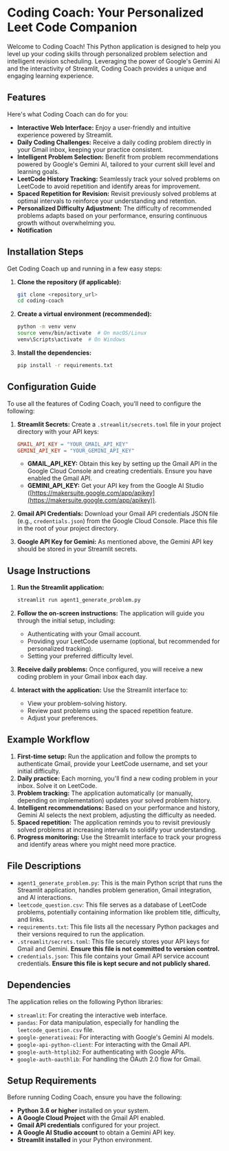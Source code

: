 # Coding Coach: Your Personalized Leet Code Companion

Welcome to Coding Coach! This Python application is designed to help you level up your coding skills through personalized problem selection and intelligent revision scheduling. Leveraging the power of Google's Gemini AI and the interactivity of Streamlit, Coding Coach provides a unique and engaging learning experience.

## Features

Here's what Coding Coach can do for you:

* **Interactive Web Interface:** Enjoy a user-friendly and intuitive experience powered by Streamlit.
* **Daily Coding Challenges:** Receive a daily coding problem directly in your Gmail inbox, keeping your practice consistent.
* **Intelligent Problem Selection:** Benefit from problem recommendations powered by Google's Gemini AI, tailored to your current skill level and learning goals.
* **LeetCode History Tracking:** Seamlessly track your solved problems on LeetCode to avoid repetition and identify areas for improvement.
* **Spaced Repetition for Revision:** Revisit previously solved problems at optimal intervals to reinforce your understanding and retention.
* **Personalized Difficulty Adjustment:** The difficulty of recommended problems adapts based on your performance, ensuring continuous growth without overwhelming you.
* **Notification**

## Installation Steps

Get Coding Coach up and running in a few easy steps:

1.  **Clone the repository (if applicable):**
    ```bash
    git clone <repository_url>
    cd coding-coach
    ```

2.  **Create a virtual environment (recommended):**
    ```bash
    python -m venv venv
    source venv/bin/activate  # On macOS/Linux
    venv\Scripts\activate  # On Windows
    ```

3.  **Install the dependencies:**
    ```bash
    pip install -r requirements.txt
    ```

## Configuration Guide

To use all the features of Coding Coach, you'll need to configure the following:

1.  **Streamlit Secrets:** Create a `.streamlit/secrets.toml` file in your project directory with your API keys:
    ```toml
    GMAIL_API_KEY = "YOUR_GMAIL_API_KEY"
    GEMINI_API_KEY = "YOUR_GEMINI_API_KEY"
    ```
    * **GMAIL_API_KEY:** Obtain this key by setting up the Gmail API in the Google Cloud Console and creating credentials. Ensure you have enabled the Gmail API.
    * **GEMINI_API_KEY:** Get your API key from the Google AI Studio ([https://makersuite.google.com/app/apikey](https://makersuite.google.com/app/apikey)).

2.  **Gmail API Credentials:** Download your Gmail API credentials JSON file (e.g., `credentials.json`) from the Google Cloud Console. Place this file in the root of your project directory.

3.  **Google API Key for Gemini:** As mentioned above, the Gemini API key should be stored in your Streamlit secrets.

## Usage Instructions

1.  **Run the Streamlit application:**
    ```bash
    streamlit run agent1_generate_problem.py
    ```

2.  **Follow the on-screen instructions:** The application will guide you through the initial setup, including:
    * Authenticating with your Gmail account.
    * Providing your LeetCode username (optional, but recommended for personalized tracking).
    * Setting your preferred difficulty level.

3.  **Receive daily problems:** Once configured, you will receive a new coding problem in your Gmail inbox each day.

4.  **Interact with the application:** Use the Streamlit interface to:
    * View your problem-solving history.
    * Review past problems using the spaced repetition feature.
    * Adjust your preferences.

## Example Workflow

1.  **First-time setup:** Run the application and follow the prompts to authenticate Gmail, provide your LeetCode username, and set your initial difficulty.
2.  **Daily practice:** Each morning, you'll find a new coding problem in your inbox. Solve it on LeetCode.
3.  **Problem tracking:** The application automatically (or manually, depending on implementation) updates your solved problem history.
4.  **Intelligent recommendations:** Based on your performance and history, Gemini AI selects the next problem, adjusting the difficulty as needed.
5.  **Spaced repetition:** The application reminds you to revisit previously solved problems at increasing intervals to solidify your understanding.
6.  **Progress monitoring:** Use the Streamlit interface to track your progress and identify areas where you might need more practice.

## File Descriptions

* `agent1_generate_problem.py`: This is the main Python script that runs the Streamlit application, handles problem generation, Gmail integration, and AI interactions.
* `leetcode_question.csv`: This file serves as a database of LeetCode problems, potentially containing information like problem title, difficulty, and links.
* `requirements.txt`: This file lists all the necessary Python packages and their versions required to run the application.
* `.streamlit/secrets.toml`: This file securely stores your API keys for Gmail and Gemini. **Ensure this file is not committed to version control.**
* `credentials.json`: This file contains your Gmail API service account credentials. **Ensure this file is kept secure and not publicly shared.**

## Dependencies

The application relies on the following Python libraries:

* `streamlit`: For creating the interactive web interface.
* `pandas`: For data manipulation, especially for handling the `leetcode_question.csv` file.
* `google-generativeai`: For interacting with Google's Gemini AI models.
* `google-api-python-client`: For interacting with the Gmail API.
* `google-auth-httplib2`: For authenticating with Google APIs.
* `google-auth-oauthlib`: For handling the OAuth 2.0 flow for Gmail.

## Setup Requirements

Before running Coding Coach, ensure you have the following:

* **Python 3.6 or higher** installed on your system.
* **A Google Cloud Project** with the Gmail API enabled.
* **Gmail API credentials** configured for your project.
* **A Google AI Studio account** to obtain a Gemini API key.
* **Streamlit installed** in your Python environment.

